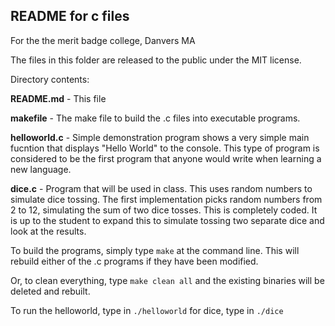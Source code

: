 README for c files
---

For the the merit badge college, Danvers MA

The files in this folder are released to the public under the MIT license.

Directory contents:

**README.md** - This file
    

**makefile** - The make file to build the .c files into executable programs.
    
**helloworld.c** - Simple demonstration program shows a very simple
main fucntion that displays "Hello World" to the console.  This type
of program is considered to be the first program that anyone would write
when learning a new language.
    
**dice.c** - Program that will be used in class.  This uses random numbers to simulate
dice tossing.  The first implementation picks random numbers from 2 to 12, simulating
the sum of two dice tosses.  This is completely coded.  It is up to the student to expand 
this to simulate tossing two separate dice and look at the results.

To build the programs, simply type `make` at the command line.  This will rebuild either
of the .c programs if they have been modified.

Or, to clean everything, type `make clean all` and the existing binaries will be deleted and
rebuilt.

To run the helloworld, type in `./helloworld`
for dice, type in `./dice`
    
